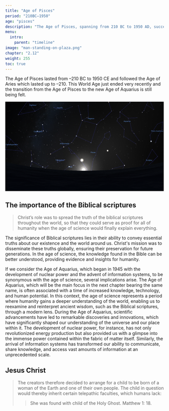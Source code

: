 ```yaml
---
title: "Age of Pisces"
period: "210BC—1950"
age: "pisces"
description: "The Age of Pisces, spanning from 210 BC to 1950 AD, succeeded the Age of Aries and recently transitioned into the Age of Aquarius. This era is characterized by significant biblical events, notably the role of Christ, whose mission was to spread the truth of the biblical scriptures worldwide, serving as a foundation for humanity's understanding in the forthcoming age of science. The Age of Aquarius, beginning in 1945 with the development of nuclear power and information systems, symbolizes a time of increased knowledge and technological advancement, enabling humanity to reinterpret ancient wisdom through a modern lens. Additionally, the Age of Pisces included the birth of a significant child, born from a human mother and an extraterrestrial, inheriting unique telepathic abilities, as depicted in the biblical story of the birth of Jesus Christ​​​​​​​​."
menu:
  intro:
    parent: "timeline"
image: "man-standing-on-plaza.png"
chapter: "2.12"
weight: 255
toc: true
---
```


The Age of Pisces lasted from –210 BC to 1950 CE and followed the Age of Aries which lasted up to –210. This World Age just ended very recently and the transition from the Age of Pisces to the new Age of Aquarius is still being felt.

![Image](images/equinox_bc210.png "Vernal equinox in 210 BC")

## The importance of the Biblical scriptures

> Christ’s role was to spread the truth of the biblical scriptures throughout the world, so that they could serve as proof for all of humanity when the age of science would finally explain everything.

The significance of Biblical scriptures lies in their ability to convey essential truths about our existence and the world around us. Christ's mission was to disseminate these truths globally, ensuring their preservation for future generations. In the age of science, the knowledge found in the Bible can be better understood, providing evidence and insights for humanity.

If we consider the Age of Aquarius, which began in 1945 with the development of nuclear power and the advent of information systems, to be synonymous with the age of science, several implications arise. The Age of Aquarius, which will be the main focus in the next chapter bearing the same name, is often associated with a time of increased knowledge, technology, and human potential. In this context, the age of science represents a period where humanity gains a deeper understanding of the world, enabling us to reexamine and reinterpret ancient wisdom, such as the Biblical scriptures, through a modern lens. During the Age of Aquarius, scientific advancements have led to remarkable discoveries and innovations, which have significantly shaped our understanding of the universe and our place within it. The development of nuclear power, for instance, has not only revolutionized energy production but also provided us with a glimpse into the immense power contained within the fabric of matter itself. Similarly, the arrival of information systems has transformed our ability to communicate, share knowledge, and access vast amounts of information at an unprecedented scale.

## Jesus Christ

> The creators therefore decided to arrange for a child to be born of a woman of the Earth and one of their own people. The child in question would thereby inherit certain telepathic faculties, which humans lack:
>
>> She was found with child of the Holy Ghost. Matthew 1: 18.
